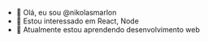 - 👋 Olá, eu sou @nikolasmarlon
- 👀 Estou interessado em React, Node
- 🌱 Atualmente estou aprendendo desenvolvimento web


<!---
nikolasmarlon/nikolasmarlon is a ✨ special ✨ repository because its `README.md` (this file) appears on your GitHub profile.
You can click the Preview link to take a look at your changes.
--->
